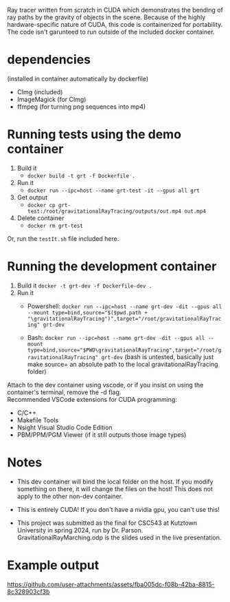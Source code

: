 Ray tracer written from scratch in CUDA which demonstrates the bending of ray paths by the gravity of objects 
in the scene. Because of the highly hardware-specific nature of CUDA, this code is containerized for 
portability. The code isn't garunteed to run outside of the included docker container.

# dependencies
(installed in container automatically by dockerfile)  
- CImg (included)
- ImageMagick (for CImg)
- ffmpeg (for turning png sequences into mp4)

# Running tests using the demo container
1. Build it
   - `docker build -t grt -f Dockerfile .`
2. Run it
   - `docker run --ipc=host --name grt-test -it --gpus all grt`
3. Get output
   - `docker cp grt-test:/root/gravitationalRayTracing/outputs/out.mp4 out.mp4`
4. Delete container
   - `docker rm grt-test`

Or, run the `testIt.sh` file included here.

# Running the development container
1. Build it
`docker -t grt-dev -f Dockerfile-dev .`
2. Run it
    - Powershell: `docker run --ipc=host --name grt-dev -dit --gpus all --mount type=bind,source="$($pwd.path + "\gravitationalRayTracing")",target="/root/gravitationalRayTracing" grt-dev`

    - Bash: `docker run --ipc=host --name grt-dev -dit --gpus all --mount type=bind,source="$PWD\gravitationalRayTracing",target="/root/gravitationalRayTracing" grt-dev`
(bash is untested, basically just make source= an absolute path to the local gravitationalRayTracing folder)  

Attach to the dev container using vscode, or if you insist on using the container's terminal, remove the -d flag.  
Recommended VSCode extensions for CUDA programming:
- C/C++
- Makefile Tools
- Nsight Visual Studio Code Edition
- PBM/PPM/PGM Viewer (if it still outputs those image types)

# Notes
- This dev container will bind the local folder on the host. If you modify something on there, it will change the files on the host! This does not apply to the other non-dev container.

- This is entirely CUDA! If you don't have a nvidia gpu, you can't use this!

- This project was submitted as the final for CSC543 at Kutztown University in spring 2024, run by Dr. Parson. GravitationalRayMarching.odp is the slides used in the live presentation.

# Example output

https://github.com/user-attachments/assets/fba005dc-f08b-42ba-8815-8c328903cf3b

